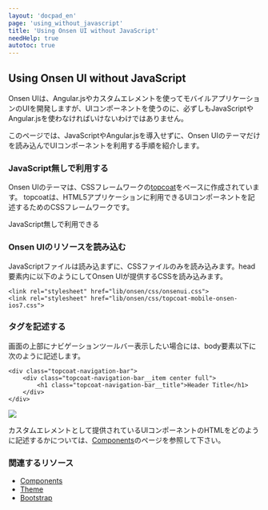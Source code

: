 ```yaml
---
layout: 'docpad_en'
page: 'using_without_javascript'
title: 'Using Onsen UI without JavaScript'
needHelp: true
autotoc: true
---
```


## Using Onsen UI without JavaScript

Onsen UIは、Angular.jsやカスタムエレメントを使ってモバイルアプリケーションのUIを開発しますが、UIコンポーネントを使うのに、必ずしもJavaScriptやAngular.jsを使わなければいけないわけではありません。

このページでは、JavaScriptやAngular.jsを導入せずに、Onsen UIのテーマだけを読み込んでUIコンポーネントを利用する手順を紹介します。

### JavaScript無しで利用する

Onsen UIのテーマは、CSSフレームワークの<a href="http://topcoat.io">topcoat</a>をベースに作成されています。 topcoatは、HTML5アプリケーションに利用できるUIコンポーネントを記述するためのCSSフレームワークです。

JavaScript無しで利用できる


### Onsen UIのリソースを読み込む

JavaScriptファイルは読み込まずに、CSSファイルのみを読み込みます。head要素内に以下のようにしてOnsen UIが提供するCSSを読み込みます。

	<link rel="stylesheet" href="lib/onsen/css/onsenui.css">  
	<link rel="stylesheet" href="lib/onsen/css/topcoat-mobile-onsen-ios7.css">

### タグを記述する

画面の上部にナビゲーションツールバー表示したい場合には、body要素以下に次のように記述します。

	<div class="topcoat-navigation-bar">
		<div class="topcoat-navigation-bar__item center full">
			<h1 class="topcoat-navigation-bar__title">Header Title</h1>
		</div>
	</div>

<img src="http://placehold.jp/24/cccccc/ffffff/320x640.png">

カスタムエレメントとして提供されているUIコンポーネントのHTMLをどのように記述するかについては、[Components](/guide/components.html)のページを参照して下さい。

### 関連するリソース

 * <a href="/guide/components.html">Components</a>
 * <a href="/guide/theme.html">Theme</a>
 * <a href="/guide/bootstrap.html">Bootstrap</a>

